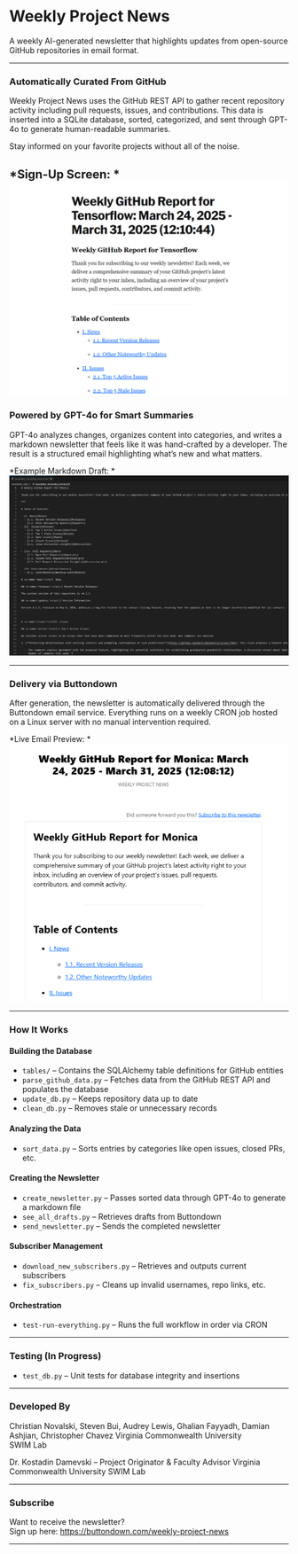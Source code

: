 # Weekly Project News

A weekly AI-generated newsletter that highlights updates from open-source GitHub repositories in email format. 

---

### Automatically Curated From GitHub  
Weekly Project News uses the GitHub REST API to gather recent repository activity including pull requests, issues, and contributions. This data is inserted into a SQLite database, sorted, categorized, and sent through GPT-4o to generate human-readable summaries.

Stay informed on your favorite projects without all of the noise.

*Sign-Up Screen: *
![Newsletter Sign-Up Screen](/screenshots/newsletterSS.PNG)
---

### Powered by GPT-4o for Smart Summaries  
GPT-4o analyzes changes, organizes content into categories, and writes a markdown newsletter that feels like it was hand-crafted by a developer. The result is a structured email highlighting what’s new and what matters.

*Example Markdown Draft: *  
![Newsletter Draft Screenshot](/screenshots/newsletterMarkdown.PNG)

---

### Delivery via Buttondown  
After generation, the newsletter is automatically delivered through the Buttondown email service. Everything runs on a weekly CRON job hosted on a Linux server with no manual intervention required.

*Live Email Preview: *
![Newsletter Email Screenshot](/screenshots/newsletterEmail.PNG)

---

### How It Works

#### Building the Database
- `tables/` – Contains the SQLAlchemy table definitions for GitHub entities  
- `parse_github_data.py` – Fetches data from the GitHub REST API and populates the database  
- `update_db.py` – Keeps repository data up to date  
- `clean_db.py` – Removes stale or unnecessary records  

#### Analyzing the Data
- `sort_data.py` – Sorts entries by categories like open issues, closed PRs, etc.  

#### Creating the Newsletter
- `create_newsletter.py` – Passes sorted data through GPT-4o to generate a markdown file  
- `see_all_drafts.py` – Retrieves drafts from Buttondown  
- `send_newsletter.py` – Sends the completed newsletter  

#### Subscriber Management
- `download_new_subscribers.py` – Retrieves and outputs current subscribers  
- `fix_subscribers.py` – Cleans up invalid usernames, repo links, etc.  

#### Orchestration
- `test-run-everything.py` – Runs the full workflow in order via CRON  

---

### Testing (In Progress)
- `test_db.py` – Unit tests for database integrity and insertions

---

### Developed By  
Christian Novalski, Steven Bui, Audrey Lewis, Ghalian Fayyadh, Damian Ashjian, Christopher Chavez
Virginia Commonwealth University  
SWIM Lab

Dr. Kostadin Damevski – Project Originator & Faculty Advisor
Virginia Commonwealth University
SWIM Lab

---

### Subscribe  
Want to receive the newsletter?  
Sign up here: https://buttondown.com/weekly-project-news

---